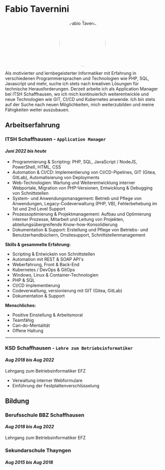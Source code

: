 # Fabio Tavernini
<p align="center">
<img src="https://tavernini.online/images/portrait.webp" alt="Fabio Tavernini" style="border-radius: 50%; width: 150px;">
</p>

Als motivierter und lernbegeisterter Informatiker mit Erfahrung in verschiedenen Programmiersprachen und Technologien wie PHP, SQL, Javascript und mehr, suche ich stets nach kreativen Lösungen für technische Herausforderungen. Derzeit arbeite ich als Application Manager bei ITSH Schaffhausen, wo ich mich kontinuierlich weiterentwickle und neue Technologien wie GIT, CI/CD und Kubernetes anwende. Ich bin stets auf der Suche nach neuen Möglichkeiten, mich weiterzubilden und meine Fähigkeiten weiter auszubauen.

## Arbeitserfahrung

### ITSH Schaffhausen - `Application Manager`

#### _Juni  2022 bis heute_

* Programmierung & Scripting: PHP, SQL, JavaScript / NodeJS, PowerShell, HTML, CSS
* Automation & CI/CD: Implementierung von CI/CD-Pipelines, GIT (Gitea, GitLab), Automatisierung von Deployments
* Web-Technologien: Wartung und Weiterentwicklung interner Webportale, Migration von PHP-Versionen, Entwicklung & Debugging von Schnittstellen
* System- und Anwendungsmanagement: Betrieb und Pflege von Anwendungen, Legacy-Codeverwaltung (PHP, VB), Fehlerbehebung im 1st und 2nd Level Support
* Prozessoptimierung & Projektmanagement: Aufbau und Optimierung interner Prozesse, Mitarbeit und Leitung von Projekten, abteilungsübergreifende Know-how-Konsolidierung
* Dokumentation & Support: Erstellung und Pflege von Betriebs- und Benutzerhandbüchern, Onsitesupport, Schnittstellenmanagement

**Skills & gesammelte Erfahrung:**
* Scripting & Entwickeln von Schnittstellen
* Automation mit REST & SOAP API's
* Weberfahrung, Front & Back-End
* Kubernetes / DevOps & GitOps
* Windows, Linux & Container-Technologien
* PHP & SQL
* CI/CD Implementierung
* Codeverwaltung, versionierung mit GIT (Gitea, GitLab)
* Dokumentation & Support

**Menschliches:**
* Positive Einstellung & Arbeitsmoral
* Teamfähig
* Can-do-Mentalität
* Offene Haltung

---

### KSD Schaffhausen - `Lehre zum Betriebsinformatiker`

#### _Aug 2018 bis Aug 2022_

Lehrgang zum Betriebsinformatiker EFZ
* Verwaltung interner Webformulare
* Einführung der Festplattenverschlüsselung

## Bildung

### Berufsschule BBZ Schaffhausen

#### _Aug 2018 bis Aug 2022_
Lehrgang zum Betriebsinformatiker EFZ

### Sekundarschule Thayngen

#### _Aug 2015 bis Aug 2018_

